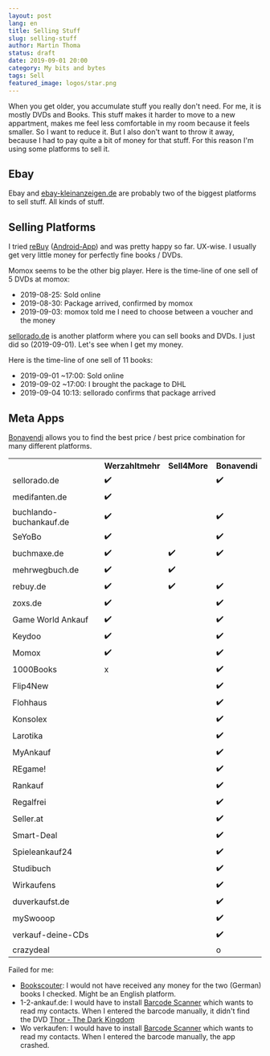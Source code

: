 ```yaml
---
layout: post
lang: en
title: Selling Stuff
slug: selling-stuff
author: Martin Thoma
status: draft
date: 2019-09-01 20:00
category: My bits and bytes
tags: Sell
featured_image: logos/star.png
---
```

When you get older, you accumulate stuff you really don't need. For me, it is
mostly DVDs and Books. This stuff makes it harder to move to a new appartment,
makes me feel less comfortable in my room because it feels smaller. So I want
to reduce it. But I also don't want to throw it away, because I had to pay
quite a bit of money for that stuff. For this reason I'm using some platforms
to sell it.

## Ebay

Ebay and <a href="http://ebay-kleinanzeigen.de">ebay-kleinanzeigen.de</a> are
probably two of the biggest platforms to sell stuff. All kinds of stuff.


## Selling Platforms

I tried [reBuy](https://www.rebuy.de/) ([Android-App](https://play.google.com/store/apps/details?id=de.rebuy.android&hl=de)) and was pretty happy so far. UX-wise. I
usually get very little money for perfectly fine books / DVDs.

Momox seems to be the other big player. Here is the time-line of one sell of 5&nbsp;DVDs at momox:

* 2019-08-25: Sold online
* 2019-08-30: Package arrived, confirmed by momox
* 2019-09-03: momox told me I need to choose between a voucher and the money

<a href="https://www.sellorado.de/">sellorado.de</a> is another platform where
you can sell books and DVDs. I just did so (2019-09-01). Let's see when I get
my money.

Here is the time-line of one sell of 11&nbsp;books:

* 2019-09-01 ~17:00: Sold online
* 2019-09-02 ~17:00: I brought the package to DHL
* 2019-09-04  10:13: sellorado confirms that package arrived


## Meta Apps

<a href="https://www.bonavendi.de/">Bonavendi</a> allows you to find the best
price / best price combination for many different platforms.

<table class="data-table">
    <tr>
        <th></th>
        <th>Werzahltmehr</th>
        <th>Sell4More</th>
        <th>Bonavendi</th>
    </tr>
    <tr>
        <td>sellorado.de</td>
        <td>✔️</td>
        <td></td>
        <td>✔️</td>
    </tr>
    <tr>
        <td>medifanten.de</td>
        <td>✔️</td>
        <td></td>
        <td></td>
    </tr>
    <tr>
        <td>buchlando-buchankauf.de</td>
        <td>✔️</td>
        <td></td>
        <td>✔️</td>
    </tr>
    <tr>
        <td>SeYoBo</td>
        <td>✔️</td>
        <td></td>
        <td>✔️</td>
    </tr>
    <tr>
        <td>buchmaxe.de</td>
        <td>✔️</td>
        <td>✔️</td>
        <td>✔️</td>
    </tr>
    <tr>
        <td>mehrwegbuch.de</td>
        <td>✔️</td>
        <td>✔️</td>
        <td></td>
    </tr>
    <tr>
        <td>rebuy.de</td>
        <td>✔️</td>
        <td>✔️</td>
        <td>✔️</td>
    </tr>
    <tr>
        <td>zoxs.de</td>
        <td>✔️</td>
        <td></td>
        <td>✔️</td>
    </tr>
    <tr>
        <td>Game World Ankauf</td>
        <td>✔️</td>
        <td></td>
        <td>✔️</td>
    </tr>
    <tr>
        <td>Keydoo</td>
        <td>✔️</td>
        <td></td>
        <td>✔️</td>
    </tr>
    <tr>
        <td>Momox</td>
        <td>✔️</td>
        <td></td>
        <td>✔️</td>
    </tr>
    <tr>
        <td>1000Books</td>
        <td>x</td>
        <td></td>
        <td>✔️</td>
    </tr>
    <tr>
        <td>Flip4New</td>
        <td></td>
        <td></td>
        <td>✔️</td>
    </tr>
    <tr>
        <td>Flohhaus</td>
        <td></td>
        <td></td>
        <td>✔️</td>
    </tr>
    <tr>
        <td>Konsolex</td>
        <td></td>
        <td></td>
        <td>✔️</td>
    </tr>
    <tr>
        <td>Larotika</td>
        <td></td>
        <td></td>
        <td>✔️</td>
    </tr>
    <tr>
        <td>MyAnkauf</td>
        <td></td>
        <td></td>
        <td>✔️</td>
    </tr>
    <tr>
        <td>REgame!</td>
        <td></td>
        <td></td>
        <td>✔️</td>
    </tr>
    <tr>
        <td>Rankauf</td>
        <td></td>
        <td></td>
        <td>✔️</td>
    </tr>
    <tr>
        <td>Regalfrei</td>
        <td></td>
        <td></td>
        <td>✔️</td>
    </tr>
    <tr>
        <td class="border-bottom">Seller.at</td>
        <td class="border-bottom"></td>
        <td class="border-bottom"></td>
        <td class="border-bottom">✔️</td>
    </tr>
    <tr>
        <td>Smart-Deal</td>
        <td></td>
        <td></td>
        <td>✔️</td>
    </tr>
    <tr>
        <td>Spieleankauf24</td>
        <td></td>
        <td></td>
        <td>✔️</td>
    </tr>
    <tr>
        <td>Studibuch</td>
        <td></td>
        <td></td>
        <td>✔️</td>
    </tr>
    <tr>
        <td>Wirkaufens</td>
        <td></td>
        <td></td>
        <td>✔️</td>
    </tr>
    <tr>
        <td>duverkaufst.de</td>
        <td></td>
        <td></td>
        <td>✔️</td>
    </tr>
    <tr>
        <td>mySwooop</td>
        <td></td>
        <td></td>
        <td>✔️</td>
    </tr>
    <tr>
        <td>verkauf-deine-CDs</td>
        <td></td>
        <td></td>
        <td>✔️</td>
    </tr>
    <tr>
        <td>crazydeal</td>
        <td></td>
        <td></td>
        <td>o</td>
    </tr>
</table>

Failed for me:

* [Bookscouter](https://bookscouter.com/): I would not have received any money for the two (German) books I checked. Might be an English platform.
* 1-2-ankauf.de: I would have to install [Barcode Scanner](https://play.google.com/store/apps/details?id=com.google.zxing.client.android&hl=de) which wants to read my contacts. When I entered the barcode manually, it didn't find the DVD [Thor - The Dark Kingdom](https://de.wikipedia.org/wiki/Thor_%E2%80%93_The_Dark_Kingdom)
* Wo verkaufen: I would have to install [Barcode Scanner](https://play.google.com/store/apps/details?id=com.google.zxing.client.android&hl=de) which wants to read my contacts. When I entered the barcode manually, the app crashed.
